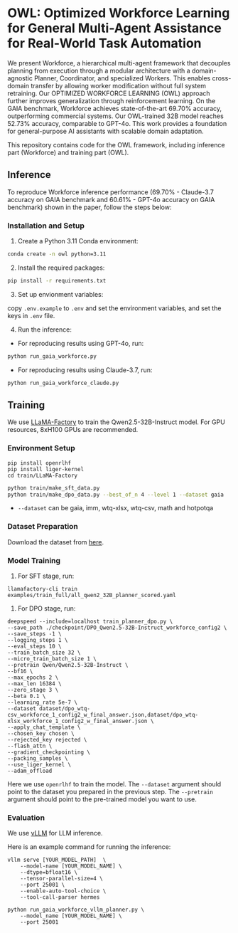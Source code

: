 # OWL: Optimized Workforce Learning for General Multi-Agent Assistance for Real-World Task Automation

We present Workforce, a hierarchical multi-agent framework that decouples planning from execution through a modular
architecture with a domain-agnostic Planner, Coordinator, and specialized Workers. This enables cross-domain transfer by
allowing worker modification without full system retraining. Our OPTIMIZED WORKFORCE LEARNING (OWL) approach further
improves generalization through reinforcement learning. On the GAIA benchmark, Workforce achieves state-of-the-art
69.70% accuracy, outperforming commercial systems. Our OWL-trained 32B model reaches 52.73% accuracy, comparable to
GPT-4o. This work provides a foundation for general-purpose AI assistants with scalable domain adaptation.

This repository contains code for the OWL framework, including inference part (Workforce) and training part (OWL).

## Inference

To reproduce Workforce inference performance (69.70% - Claude-3.7 accuracy on GAIA benchmark and 60.61% - GPT-4o
accuracy on GAIA benchmark) shown in the paper, follow the steps below:

### Installation and Setup

1. Create a Python 3.11 Conda environment:

```bash
conda create -n owl python=3.11
```

2. Install the required packages:

```bash
pip install -r requirements.txt
```

3. Set up envionment variables:

copy `.env.example` to `.env` and set the environment variables, and set the keys in `.env` file.

4. Run the inference:

- For reproducing results using GPT-4o, run:

```bash
python run_gaia_workforce.py
```

- For reproducing results using Claude-3.7, run:

```bash
python run_gaia_workforce_claude.py
```

## Training

We use [LLaMA-Factory](https://github.com/hiyouga/LLaMA-Factory) to train the Qwen2.5-32B-Instruct model.
For GPU resources, 8xH100 GPUs are recommended.

### Environment Setup

```shell
pip install openrlhf
pip install liger-kernel
cd train/LLaMA-Factory
```

```bash
python train/make_sft_data.py
python train/make_dpo_data.py --best_of_n 4 --level 1 --dataset gaia
```
- `--dataset` can be gaia, imm, wtq-xlsx, wtq-csv, math and hotpotqa

### Dataset Preparation

Download the dataset from [here](https://huggingface.co/datasets/anonymous21016/gaia_train_scored_planner).

### Model Training

1. For SFT stage, run:

```shell
llamafactory-cli train examples/train_full/all_qwen2_32B_planner_scored.yaml
```

1. For DPO stage, run:

```shell
deepspeed --include=localhost train_planner_dpo.py \
--save_path ./checkpoint/DPO_Qwen2.5-32B-Instruct_workforce_config2 \
--save_steps -1 \
--logging_steps 1 \
--eval_steps 10 \
--train_batch_size 32 \
--micro_train_batch_size 1 \
--pretrain Qwen/Qwen2.5-32B-Instruct \
--bf16 \
--max_epochs 2 \
--max_len 16384 \
--zero_stage 3 \
--beta 0.1 \
--learning_rate 5e-7 \
--dataset dataset/dpo_wtq-csv_workforce_1_config2_w_final_answer.json,dataset/dpo_wtq-xlsx_workforce_1_config2_w_final_answer.json \
--apply_chat_template \
--chosen_key chosen \
--rejected_key rejected \
--flash_attn \
--gradient_checkpointing \
--packing_samples \
--use_liger_kernel \
--adam_offload
```

Here we use `openrlhf` to train the model. The `--dataset` argument should point to the dataset you prepared in the
previous step.
The `--pretrain` argument should point to the pre-trained model you want to use.

### Evaluation

We use [vLLM](https://github.com/vllm-project/vllm) for LLM inference.

Here is an example command for running the inference:

```shell
vllm serve [YOUR_MODEL_PATH]  \
    --model-name [YOUR_MODEL_NAME] \
    --dtype=bfloat16 \
    --tensor-parallel-size=4 \
    --port 25001 \
    --enable-auto-tool-choice \
    --tool-call-parser hermes

python run_gaia_workforce_vllm_planner.py \
    --model_name [YOUR_MODEL_NAME] \
    --port 25001
```

